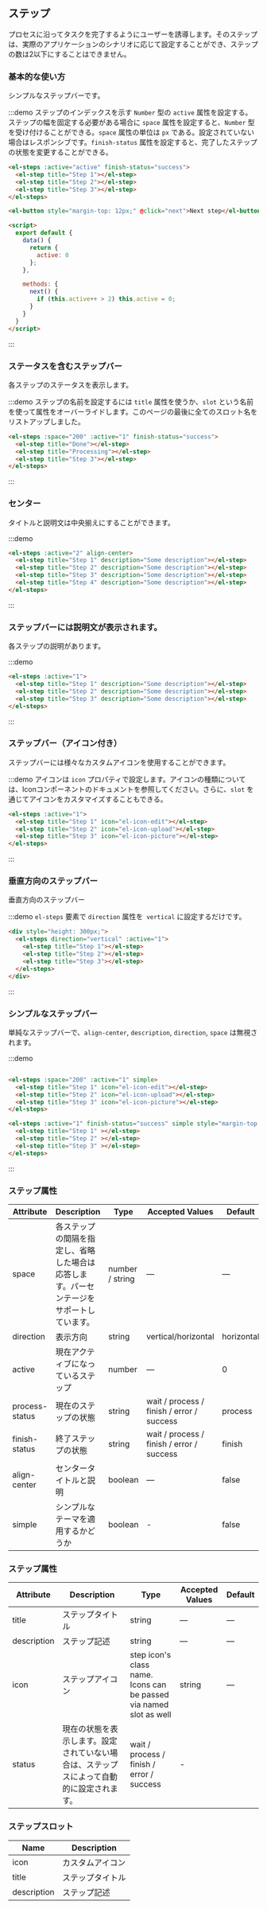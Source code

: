 ## ステップ

プロセスに沿ってタスクを完了するようにユーザーを誘導します。そのステップは、実際のアプリケーションのシナリオに応じて設定することができ、ステップの数は2以下にすることはできません。

### 基本的な使い方

シンプルなステップバーです。

:::demo ステップのインデックスを示す `Number` 型の `active` 属性を設定する。 ステップの幅を固定する必要がある場合に `space` 属性を設定すると、`Number` 型を受け付けることができる。`space` 属性の単位は `px` である。設定されていない場合はレスポンシブです。`finish-status` 属性を設定すると、完了したステップの状態を変更することができる。

```html
<el-steps :active="active" finish-status="success">
  <el-step title="Step 1"></el-step>
  <el-step title="Step 2"></el-step>
  <el-step title="Step 3"></el-step>
</el-steps>

<el-button style="margin-top: 12px;" @click="next">Next step</el-button>

<script>
  export default {
    data() {
      return {
        active: 0
      };
    },

    methods: {
      next() {
        if (this.active++ > 2) this.active = 0;
      }
    }
  }
</script>
```
:::

### ステータスを含むステップバー

各ステップのステータスを表示します。

:::demo ステップの名前を設定するには `title` 属性を使うか、`slot` という名前を使って属性をオーバーライドします。このページの最後に全てのスロット名をリストアップしました。

```html
<el-steps :space="200" :active="1" finish-status="success">
  <el-step title="Done"></el-step>
  <el-step title="Processing"></el-step>
  <el-step title="Step 3"></el-step>
</el-steps>
```
:::

### センター

タイトルと説明文は中央揃えにすることができます。

:::demo
```html
<el-steps :active="2" align-center>
  <el-step title="Step 1" description="Some description"></el-step>
  <el-step title="Step 2" description="Some description"></el-step>
  <el-step title="Step 3" description="Some description"></el-step>
  <el-step title="Step 4" description="Some description"></el-step>
</el-steps>
```
:::

### ステップバーには説明文が表示されます。

各ステップの説明があります。

:::demo
```html
<el-steps :active="1">
  <el-step title="Step 1" description="Some description"></el-step>
  <el-step title="Step 2" description="Some description"></el-step>
  <el-step title="Step 3" description="Some description"></el-step>
</el-steps>
```
:::

### ステップバー（アイコン付き）

ステップバーには様々なカスタムアイコンを使用することができます。

:::demo アイコンは `icon` プロパティで設定します。アイコンの種類については、Iconコンポーネントのドキュメントを参照してください。さらに、`slot` を通じてアイコンをカスタマイズすることもできる。

```html
<el-steps :active="1">
  <el-step title="Step 1" icon="el-icon-edit"></el-step>
  <el-step title="Step 2" icon="el-icon-upload"></el-step>
  <el-step title="Step 3" icon="el-icon-picture"></el-step>
</el-steps>
```
:::

### 垂直方向のステップバー

垂直方向のステップバー

:::demo `el-steps` 要素で `direction` 属性を` vertical` に設定するだけです。

```html
<div style="height: 300px;">
  <el-steps direction="vertical" :active="1">
    <el-step title="Step 1"></el-step>
    <el-step title="Step 2"></el-step>
    <el-step title="Step 3"></el-step>
  </el-steps>
</div>
```
:::

### シンプルなステップバー
単純なステップバーで、`align-center`, `description`, `direction`, `space` は無視されます。

:::demo
```html

<el-steps :space="200" :active="1" simple>
  <el-step title="Step 1" icon="el-icon-edit"></el-step>
  <el-step title="Step 2" icon="el-icon-upload"></el-step>
  <el-step title="Step 3" icon="el-icon-picture"></el-step>
</el-steps>

<el-steps :active="1" finish-status="success" simple style="margin-top: 20px">
  <el-step title="Step 1" ></el-step>
  <el-step title="Step 2" ></el-step>
  <el-step title="Step 3" ></el-step>
</el-steps>
```
:::

### ステップ属性

| Attribute      | Description          | Type      | Accepted Values       | Default  |
|---------- |-------- |---------- |-------------  |-------- |
| space | 各ステップの間隔を指定し、省略した場合は応答します。パーセンテージをサポートしています。 | number / string | — | — |
| direction | 表示方向 | string | vertical/horizontal | horizontal |
| active | 現在アクティブになっているステップ  | number | — | 0 |
| process-status | 現在のステップの状態 | string | wait / process / finish / error / success | process |
| finish-status | 終了ステップの状態 | string | wait / process / finish / error / success | finish |
| align-center | センタータイトルと説明 | boolean | — | false |
| simple | シンプルなテーマを適用するかどうか | boolean | - | false |

### ステップ属性
| Attribute      | Description          | Type      | Accepted Values       | Default  |
|---------- |-------- |---------- |-------------  |-------- |
| title | ステップタイトル | string | — | — |
| description | ステップ記述 | string | — | — |
| icon | ステップアイコン | step icon's class name. Icons can be passed via named slot as well | string | — |
| status | 現在の状態を表示します。設定されていない場合は、ステップスによって自動的に設定されます。 | wait / process / finish / error / success | - |

### ステップスロット
| Name | Description |
|----|----|
| icon | カスタムアイコン |
| title | ステップタイトル |
| description | ステップ記述 |

